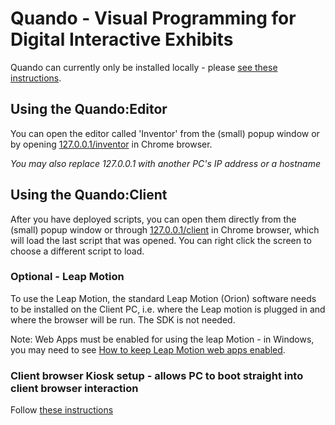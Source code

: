 # Quando - Visual Programming for Digital Interactive Exhibits

Quando can currently only be installed locally - please [see these instructions](./docs/install_local_cloud.md).

## Using the Quando:Editor

You can open the editor called 'Inventor' from the (small) popup window or by opening [127.0.0.1/inventor](127.0.0.1/inventor) in Chrome browser.

_You may also replace 127.0.0.1 with another PC's IP address or a hostname_

## Using the Quando:Client

After you have deployed scripts, you can open them directly from the (small) popup window or through [127.0.0.1/client](127.0.0.1/client) in Chrome browser, which will load the last script that was opened.  You can right click the screen to choose a different script to load.

### Optional - Leap Motion
To use the Leap Motion, the standard Leap Motion (Orion) software needs to be installed on the Client PC, i.e. where the Leap motion is plugged in and where the browser will be run. The SDK is not needed.

Note: Web Apps must be enabled for using the leap Motion - in Windows, you may need to see [How to keep Leap Motion web apps enabled](https://forums.leapmotion.com/t/allow-web-apps-setting-resets-on-pc-on-computer-restart/8057).

### Client browser Kiosk setup - allows PC to boot straight into client browser interaction

Follow [these instructions](./docs/setup_client_kiosk.md)